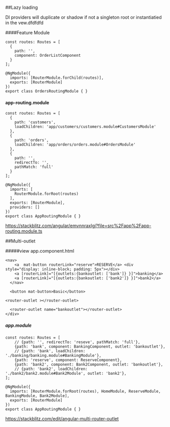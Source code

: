 ##Lazy loading

DI providers will duplicate or shadow if not a singleton root or instantiatied in the vew.dfdfdfd

####Feature Module
````
const routes: Routes = [
  {
    path: '',
    component: OrderListComponent
  }
];

@NgModule({
  imports: [RouterModule.forChild(routes)],
  exports: [RouterModule]
})
export class OrdersRoutingModule { }

````


#### app-routing.module

````
const routes: Routes = [
  {
    path: 'customers',
    loadChildren: 'app/customers/customers.module#CustomersModule'
  },
  {
    path: 'orders',
    loadChildren: 'app/orders/orders.module#OrdersModule'
  },
  {
    path: '',
    redirectTo: '',
    pathMatch: 'full'
  }
];

@NgModule({
  imports: [
    RouterModule.forRoot(routes)
  ],
  exports: [RouterModule],
  providers: []
})
export class AppRoutingModule { }
````

 



https://stackblitz.com/angular/emvnnraxlgj?file=src%2Fapp%2Fapp-routing.module.ts




 ##Multi-outlet
 
 #####view app.component.html
 ```` 
 <nav>
     <a  mat-button routerLink="reserve">RESERVE</a> <div style="display: inline-block; padding: 5px"></div>
     <a [routerLink]="[{outlets:{bankoutlet: ['bank']} }]">banking</a>
     <a [routerLink]="[{outlets:{bankoutlet: ['bank2']} }]">bank2</a>
   </nav>
 
   <button mat-button>Basic</button>
 
 <router-outlet ></router-outlet>
 
   <router-outlet name="bankoutlet"></router-outlet>
 </div>
 
 `````
 
 ##### app.module
 
 ``````
 const routes: Routes = [
     // {path: '', redirectTo: 'reseve', pathMatch: 'full'},
     {path: 'bank', component: BankingComponent, outlet: 'bankoutlet'},
     // {path: 'bank', loadChildren: './banking/banking.module#BankingModule'},
     {path: 'reserve', component: ReserveComponent},
     {path: 'bank2', component: Bank2Component, outlet: 'bankoutlet'},
     // {path: 'bank2', loadChildren: './bank2/bank2.module#Bank2Module', outlet: 'bank2'},
 ];
 
 @NgModule({
   imports: [RouterModule.forRoot(routes), HomeModule, ReserveModule, BankingModule, Bank2Module],
   exports: [RouterModule]
 })
 export class AppRoutingModule { }
 ``````
 
 https://stackblitz.com/edit/angular-multi-router-outlet